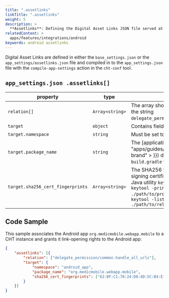```yaml
---
title: ".assetlinks"
linkTitle: ".assetlinks"
weight: 5
description: >
  **Assetlinks**: Defining the Digital Asset Links JSON file served at `https://<your CHT instance>/.well-known/assetlinks.json` to associate your domain with your Android app.
relatedContent: >
  apps/features/integrations/android
keywords: android assetlinks
---
```


Digital Asset Links are defined in either the `base_settings.json` or the `app_settings/assetlinks.json` file and
compiled in to the `app_settings.json` file with the `compile-app-settings` action in the `cht-conf` tool.

## `app_settings.json .assetlinks[]`

| property                          | type             | description                                                                                                                                                                                                                         | required |
|-----------------------------------|------------------|-------------------------------------------------------------------------------------------------------------------------------------------------------------------------------------------------------------------------------------|----------|
| `relation[]`                      | `Array<string>`  | The array should contain only one element: the string `delegate_permission/common.handle_all_urls`.                                                                                                                                 | yes      |
| `target`                          | `object`         | Contains fields to identify associated apps.                                                                                                                                                                                        | yes      |
| `target.namespace`                | `string`         | Must be set to `android_app`.                                                                                                                                                                                                       | yes      |
| `target.package_name`             | `string`         | The [application ID]({{ < ref "apps/guides/android/branding#2-new-brand" > }}) declared in the app's `build.gradle` file.                                                                                                                                                                       | yes      |
| `target.sha256_cert_fingerprints` | `Array<string>`  | The SHA256 fingerprints of your app’s signing certificate. You can get it with the Java utility `keytool`.<br>`keytool -printcert -jarfile ./path/to/project.apk` or<br>`keytool -list -v -keystore ./path/to/release-key.keystore` | yes      |

## Code Sample

This sample associates the Android app `org.medicmobile.webapp.mobile` to a CHT instance and grants it link-opening rights to the Android app:

```json
{
	"assetlinks": [{
		"relation": ["delegate_permission/common.handle_all_urls"],
		"target": {
			"namespace": "android_app",
			"package_name": "org.medicmobile.webapp.mobile",
			"sha256_cert_fingerprints": ["62:BF:C1:78:24:D8:4D:5C:B4:E1:8B:66:98:EA:14:16:57:6F:A4:E5:96:CD:93:81:B2:65:19:71:A7:80:EA:4D"]
		}
	}]
}
```
